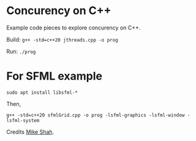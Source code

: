 # Concurency on C++

Example code pieces to explore concurency on C++.

Build:
`g++ -std=c++20 jthreads.cpp -o prog`

Run:
`./prog`

# For SFML example

`sudo apt install libsfml-*`

Then,

`g++ -std=c++20 sfmlGrid.cpp -o prog -lsfml-graphics -lsfml-window -lsfml-system`


Credits [Mike Shah](https://www.youtube.com/playlist?list=PLvv0ScY6vfd_ocTP2ZLicgqKnvq50OCXM).